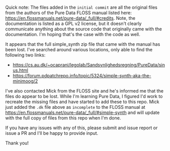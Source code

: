 Quick note: The files added in the `initial commit` are all the original files from the authors of the Pure Data FLOSS manual listed here: https://en.flossmanuals.net/pure-data/_full/#credits. Note, the documentation is listed as a GPL v2 license, but it doesn't clearly communicate anything about the source code that originally came with the documentation. I'm hoping that's the case with the code as well.

It appears that the full simple_synth zip file that came with the manual has been lost. I've searched around various locations, only able to find the following two links: 

- https://cs.au.dk/~ocaprani/legolab/Sandsynlighedsregning/PureData/sinus.html
- https://forum.pdpatchrepo.info/topic/5324/simple-synth-aka-the-minimoog/2

I've also contacted Mick from the FLOSS site and he's informed me that the files do appear to be lost. While I'm learning Pure Data, I figured I'd work to recreate the missing files and have started to add these to this repo. Mick just added the `.dk` file above as `incomplete` to the FLOSS manual at https://en.flossmanuals.net/pure-data/_full/#simple-synth and will update with the full copy of files from this repo when I'm done.

If you have any issues with any of this, please submit and issue report or issue a PR and I'll be happy to provide input.

Thank you!
